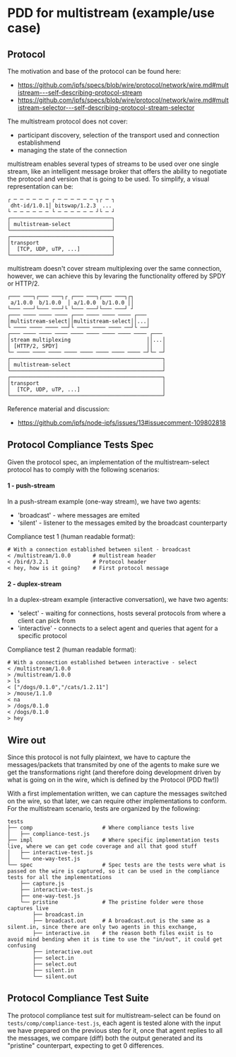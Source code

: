 # PDD for multistream (example/use case)

## Protocol

The motivation and base of the protocol can be found here:

- https://github.com/ipfs/specs/blob/wire/protocol/network/wire.md#multistream---self-describing-protocol-stream
- https://github.com/ipfs/specs/blob/wire/protocol/network/wire.md#multistream-selector---self-describing-protocol-stream-selector

The multistream protocol does not cover:

- participant discovery, selection of the transport used and connection establishmend
- managing the state of the connection

multistream enables several types of streams to be used over one single stream, like an intelligent message broker that offers the ability to negotiate the protocol and version that is going to be used. To simplify, a visual representation can be:

```
┌ ─ ─ ─ ─ ─ ─ ┌ ─ ─ ─ ─ ─ ─ ┐┌ ─ ┐
 dht-id/1.0.1│ bitswap/1.2.3  ...
└ ─ ─ ─ ─ ─ ─ └ ─ ─ ─ ─ ─ ─ ┘└ ─ ┘
┌────────────────────────────────┐
│ multistream-select             │
└────────────────────────────────┘
┌────────────────────────────────┐
│transport                       │
│  [TCP, UDP, uTP, ...]          │
└────────────────────────────────┘
```

multistream doesn't cover stream multiplexing over the same connection, however, we can achieve this by levaring the functionality offered by SPDY or HTTP/2.

```
┌─── ───┐┌─── ───┐┌ ┌─── ───┐┌─── ───┐┌┐
 a/1.0.0  b/1.0.0  │ a/1.0.0  b/1.0.0 ││
└─── ───┘└─── ───┘└ └─── ───┘└─── ───┘ ┘
┌─── ──── ──── ──── ┌─── ──── ──── ──── ┌───
│multistream-select││multistream-select││...│
└ ──── ──── ──── ──┘└ ──── ──── ──── ──┘└ ──┘
┌─── ──── ──── ──── ──── ──── ──── ──── ──── ┌───
│stream multiplexing                        ││...│
│ [HTTP/2, SPDY]                            ││   │
└─ ──── ──── ──── ──── ──── ──── ──── ──── ─┘└─ ─┘
┌────────────────────────────────────────────────┐
│ multistream-select                             │
└────────────────────────────────────────────────┘
┌────────────────────────────────────────────────┐
│transport                                       │
│  [TCP, UDP, uTP, ...]                          │
└────────────────────────────────────────────────┘
```

Reference material and discussion:
- https://github.com/ipfs/node-ipfs/issues/13#issuecomment-109802818

## Protocol Compliance Tests Spec

Given the protocol spec, an implementation of the multistream-select protocol has to comply with the following scenarios:

#### 1 - push-stream

In a push-stream example (one-way stream), we have two agents:

- 'broadcast' - where messages are emited 
- 'silent' - listener to the messages emited by the broadcast counterparty

Compliance test 1 (human readable format):
```
# With a connection established between silent - broadcast
< /multistream/1.0.0       # multistream header
< /bird/3.2.1              # Protocol header
< hey, how is it going?    # First protocol message
```

#### 2 - duplex-stream

In a duplex-stream example (interactive conversation), we have two agents:

- 'select' - waiting for connections, hosts several protocols from where a client can pick from
- 'interactive' - connects to a select agent and queries that agent for a specific protocol

Compliance test 2 (human readable format):
```
# With a connection established between interactive - select
< /multistream/1.0.0
> /multistream/1.0.0
> ls
< ["/dogs/0.1.0","/cats/1.2.11"]
> /mouse/1.1.0
< na
> /dogs/0.1.0
< /dogs/0.1.0
> hey
```

## Wire out

Since this protocol is not fully plaintext, we have to capture the messages/packets that transmited by one of the agents to make sure we get the transformations right (and therefore doing development driven by what is going on in the wire, which is defined by the Protocol (PDD ftw!))

With a first implementation written, we can capture the messages switched on the wire, so that later, we can require other implementations to conform. For the multistream scenario, tests are organized by the following:

```
tests
├── comp                      # Where compliance tests live
│   ├── compliance-test.js
├── impl                      # Where specific implementation tests live, where we can get code coverage and all that good stuff
│   ├── interactive-test.js
│   └── one-way-test.js
└── spec                      # Spec tests are the tests were what is passed on the wire is captured, so it can be used in the compliance tests for all the implementations
    ├── capture.js
    ├── interactive-test.js
    ├── one-way-test.js
    └── pristine              # The pristine folder were those captures live
        ├── broadcast.in
        ├── broadcast.out     # A broadcast.out is the same as a silent.in, since there are only two agents in this exchange,
        ├── interactive.in    # the reason both files exist is to avoid mind bending when it is time to use the "in/out", it could get confusing
        ├── interactive.out
        ├── select.in
        ├── select.out
        ├── silent.in
        └── silent.out
```

## Protocol Compliance Test Suite

The protocol compliance test suit for multistream-select can be found on `tests/comp/compliance-test.js`, each agent is tested alone with the input we have prepared on the previous step for it, once that agent replies to all the messages, we compare (diff) both the output generated and its "pristine" counterpart, expecting to get 0 differences.
